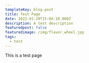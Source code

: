 ```yaml
---
templateKey: blog-post
title: Test Page
date: 2022-01-20T15:04:10.000Z
description: A test description
featuredpost: false
featuredimage: /img/flavor_wheel.jpg
tags:
  - test
---
```

This is a test page